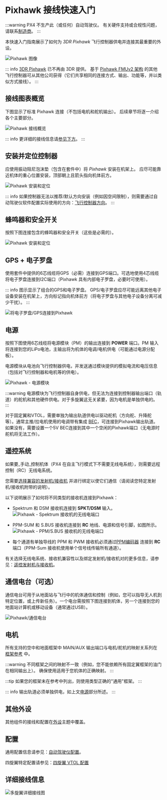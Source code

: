 # Pixhawk 接线快速入门

:::warning
PX4 不生产此（或任何）自动驾驶仪。
有关硬件支持或合规性问题，请联系[制造商](https://store.mrobotics.io/)。
:::

本快速入门指南展示了如何为 _3DR Pixhawk_ 飞行控制器供电并连接其最重要的外设。

![Pixhawk 图像](../../assets/flight_controller/pixhawk1/pixhawk_logo_view.jpg)

::: info
[3DR Pixhawk](../flight_controller/pixhawk.md) 已不再由 3DR 提供。
基于 [Pixhawk FMUv2 架构](../flight_controller/pixhawk_series.md) 的其他飞行控制器可从其他公司获得（它们共享相同的连接方式、输出、功能等，并以类似方式接线）。
:::

## 接线图表概览

下图显示了标准 Pixhawk 连接（不包括电机和舵机输出）。
后续章节将逐一介绍各个主要部分。

![Pixhawk 接线概览](../../assets/flight_controller/pixhawk1/pixhawk_wiring_overview.jpg)

::: info
更详细的接线信息请[参见下方](#detailed-wiring-infographic-copter)。
:::

## 安装并定位控制器

应使用振动阻尼泡沫垫（包含在套件中）将 _Pixhawk_ 安装在机架上。
应尽可能靠近机体的重心位置安装，顶部朝上且箭头指向机体前方。

![Pixhawk 安装和定位](../../assets/flight_controller/pixhawk1/pixhawk_3dr_mounting_and_foam.jpg)

::: info
如果控制器无法以推荐/默认方向安装（例如因空间限制），则需要通过自动驾驶仪软件配置实际使用的方向：[飞行控制器方向](../config/flight_controller_orientation.md)。
:::

## 蜂鸣器和安全开关

按照下图连接包含的蜂鸣器和安全开关（这些是必需的）。

![Pixhawk 安装和定位](../../assets/flight_controller/pixhawk1/pixhawk_3dr_buzzer_and_safety_switch.jpg)

## GPS + 电子罗盘

使用套件中提供的6芯线缆将GPS（必需）连接到GPS端口。可选地使用4芯线缆将电子罗盘连接到I2C端口（Pixhawk 具有内部电子罗盘，必要时可使用）。

::: info
图示显示了组合的GPS和电子罗盘。
GPS/电子罗盘应尽可能远离其他电子设备安装在机架上，方向标记指向机体前方（将电子罗盘与其他电子设备分离可减少干扰）。
:::

![将电子罗盘/GPS连接到Pixhawk](../../assets/flight_controller/pixhawk1/pixhawk_3dr_compass_gps.jpg)

## 电源

按照下图使用6芯线缆将电源模块（PM）的输出连接到 **POWER** 端口。PM 输入将连接到您的LiPo电池，主输出将为机体的电调/电机供电（可能通过电源分配板）。

电源模块从电池向飞行控制器供电，并发送通过模块提供的模拟电流和电压信息（包括对飞行控制器和电机等的供电）。

![Pixhawk - 电源模块](../../assets/flight_controller/pixhawk1/pixhawk_3dr_power_module.jpg)

:::warning
电源模块为飞行控制器自身供电，但无法为连接到控制器输出端口（轨道）的舵机和其他硬件供电。对于多旋翼这无关紧要，因为电机是单独供电的。
:::

对于固定翼和VTOL，需要单独为输出轨道供电以驱动舵机（方向舵、升降舵等）。通常主推/拉电机使用的电调带有集成 [BEC](https://en.wikipedia.org/wiki/Battery_eliminator_circuit)，可连接到Pixhawk输出轨道。如果没有，需要设置一个5V BEC连接到其中一个空闲的Pixhawk端口（无电源时舵机将无法工作）。

<!-- 需要一个实际的供电示例 -->

## 遥控系统

如果要_手动_控制机体（PX4 在自主飞行模式下不需要无线电系统），则需要远程控制（RC）无线电系统。

您需要[选择兼容的发射机/接收机](../getting_started/rc_transmitter_receiver.md) 并进行绑定以使它们通信（请阅读您特定发射机/接收机附带的说明）。

以下说明展示了如何将不同类型的接收机连接到Pixhawk：

- Spektrum 和 DSM 接收机连接到 **SPKT/DSM** 输入。
  ![Pixhawk - Spektrum 接收机的无线电端口](../../assets/flight_controller/pixhawk1/pixhawk_3dr_receiver_spektrum.jpg)

- PPM-SUM 和 S.BUS 接收机连接到 **RC** 地线、电源和信号引脚，如图所示。
  ![Pixhawk - PPM/S.BUS 接收机的无线电端口](../../assets/flight_controller/pixhawk1/pixhawk_3dr_receiver_ppm_sbus.jpg)

- 每个通道有单独导线的 PPM 和 PWM 接收机必须通过[PPM编码器](http://www.getfpv.com/radios/radio-accessories/holybro-ppm-encoder-module.html) 连接到 **RC** 端口（PPM-Sum 接收机使用单个信号线传输所有通道）。

有关选择无线电系统、接收机兼容性以及绑定发射机/接收机对的更多信息，请参见：[遥控发射机与接收机](../getting_started/rc_transmitter_receiver.md)。

## 通信电台（可选）

通信电台可用于从地面站与飞行中的机体通信和控制（例如，您可以指导无人机到特定位置，或上传新任务）。一个电台需按照下图连接到机体，另一个连接到您的地面站计算机或移动设备（通常通过USB）。

![Pixhawk/通信电台](../../assets/flight_controller/pixhawk1/pixhawk_3dr_telemetry_radio.jpg)

<!-- 设置电台后需要什么配置？ -->

## 电机

所有支持的空中和地面框架中 MAIN/AUX 输出端口与电机/舵机的映射关系列在 [框架参考](../airframes/airframe_reference.md) 中。

:::warning
不同框架之间的映射不一致（例如，您不能依赖所有固定翼框架的油门在相同输出上）。
确保使用适用于您机体的正确映射。
:::

:::tip
如果您的框架未在参考中列出，则使用类型正确的"通用"框架。
:::

::: info
输出轨道必须单独供电，如上文[电源](#power)部分所述。
:::

<!-- 插入电机 AUX/MAIN 端口的图片？ -->

## 其他外设

其他组件的接线和配置在[外设](../peripherals/index.md)主题中覆盖。

## 配置

通用配置信息请参见：[自动驾驶仪配置](../config/index.md)。

四旋翼特定配置请参见：[四旋翼 VTOL 配置](../config_vtol/vtol_quadrotor.md)

## 详细接线信息

![多旋翼详细接线图](../../assets/flight_controller/pixhawk1/pixhawk_connectivity_quadrotor.png)